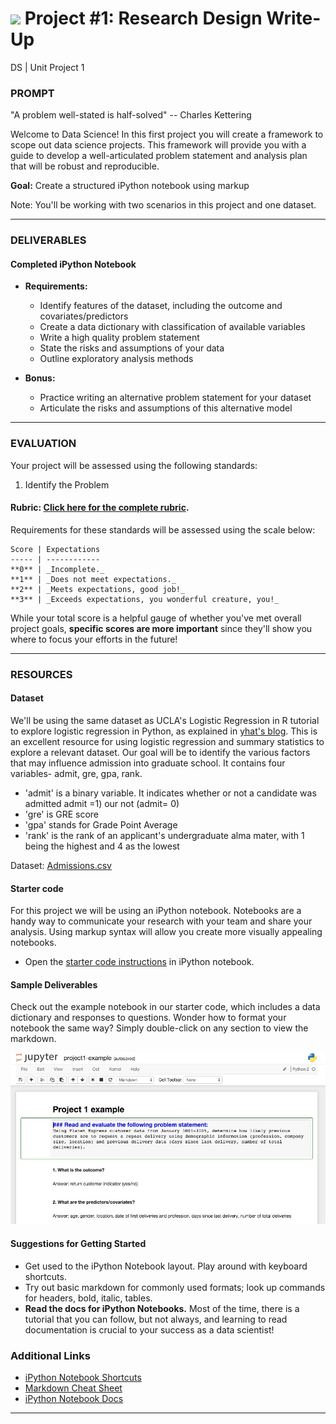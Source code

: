# ![](https://ga-dash.s3.amazonaws.com/production/assets/logo-9f88ae6c9c3871690e33280fcf557f33.png) Project #1: Research Design Write-Up
DS | Unit Project 1

### PROMPT

"A problem well-stated is half-solved" -- Charles Kettering

Welcome to Data Science! In this first project you will create a framework to scope out data science projects. This framework will provide you with a guide to develop a well-articulated problem statement and analysis plan that will be robust and reproducible.

**Goal:** Create a structured iPython notebook using markup

Note: You'll be working with two scenarios in this project and one dataset.

---

### DELIVERABLES

#### Completed iPython Notebook

- **Requirements:**
    - Identify features of the dataset, including the outcome and covariates/predictors
    - Create a data dictionary with classification of available variables
    - Write a high quality problem statement
    - State the risks and assumptions of your data
    - Outline exploratory analysis methods

- **Bonus:**
    - Practice writing an alternative problem statement for your dataset
    - Articulate the risks and assumptions of this alternative model

---

### EVALUATION

Your project will be assessed using the following standards:

1. Identify the Problem

#### Rubric: [Click here for the complete rubric](./project1-rubric.md). 

Requirements for these standards will be assessed using the scale below:

    Score | Expectations
    ----- | ------------
    **0** | _Incomplete._
    **1** | _Does not meet expectations._
    **2** | _Meets expectations, good job!_
    **3** | _Exceeds expectations, you wonderful creature, you!_

While your total score is a helpful gauge of whether you've met overall project goals, __specific scores are more important__ since they'll show you where to focus your efforts in the future!

---

### RESOURCES

#### Dataset  
We'll be using the same dataset as UCLA's Logistic Regression in R tutorial to explore logistic regression in Python, as explained in [yhat's blog](http://blog.yhat.com/posts/logistic-regression-and-python.html). This is an excellent resource for using logistic regression and summary statistics to explore a relevant dataset. Our goal will be to identify the various factors that may influence admission into graduate school. It contains four variables- admit, gre, gpa, rank.

- 'admit' is a binary variable. It indicates whether or not a candidate was admitted admit =1) our not (admit= 0)
- 'gre' is GRE score
- 'gpa' stands for Grade Point Average
- 'rank' is the rank of an applicant's undergraduate alma mater, with 1 being the highest and 4 as the lowest

Dataset: [Admissions.csv](./assets/admissions.csv)

#### Starter code
For this project we will be using an iPython notebook. Notebooks are a handy way to communicate your research with your team and share your analysis. Using markup syntax will allow you create more visually appealing notebooks.

* Open the [starter code instructions](./starter-code/project1-starter.ipynb) in iPython notebook.

#### Sample Deliverables 
Check out the example notebook in our starter code, which includes a data dictionary and responses to questions. Wonder how to format your notebook the same way? Simply double-click on any section to view the markdown.

![Example Notebook](./assets/images/Example_ipynb.jpg)

#### Suggestions for Getting Started 

- Get used to the iPython Notebook layout. Play around with keyboard shortcuts.
- Try out basic markdown for commonly used formats; look up commands for headers, bold, italic, tables.
- **Read the docs for iPython Notebooks.** Most of the time, there is a tutorial that you can follow, but not always, and learning to read documentation is crucial to your success as a data scientist!

### Additional Links

- [iPython Notebook Shortcuts](https://ipython.org/ipython-doc/1/interactive/notebook.html#keyboard-shortcuts)
- [Markdown Cheat Sheet](https://github.com/adam-p/markdown-here/wiki/Markdown-Cheatsheet)
- [iPython Notebook Docs](http://ipython.readthedocs.org/en/stable/)

---
